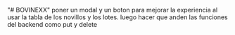 "# BOVINEXX"
poner un modal y un boton para mejorar la experiencia al usar la tabla de los novillos y los lotes.
luego hacer que anden las funciones del backend como put y delete

